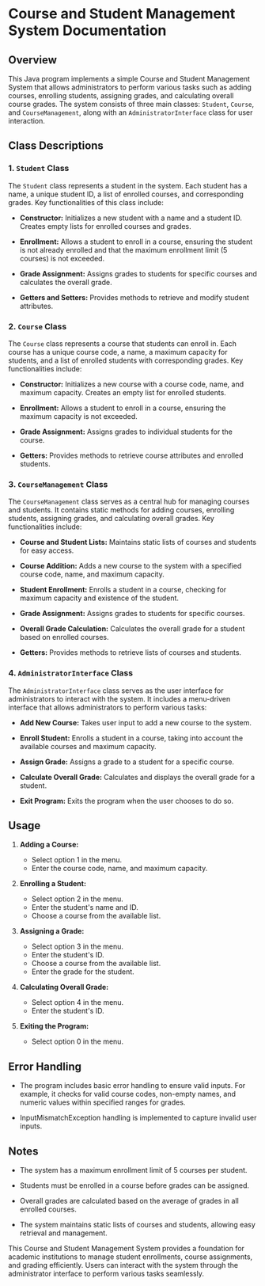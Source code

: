 # Course and Student Management System Documentation

## Overview

This Java program implements a simple Course and Student Management System that allows administrators to perform various tasks such as adding courses, enrolling students, assigning grades, and calculating overall course grades. The system consists of three main classes: `Student`, `Course`, and `CourseManagement`, along with an `AdministratorInterface` class for user interaction.

## Class Descriptions

### 1. `Student` Class

The `Student` class represents a student in the system. Each student has a name, a unique student ID, a list of enrolled courses, and corresponding grades. Key functionalities of this class include:

- **Constructor:** Initializes a new student with a name and a student ID. Creates empty lists for enrolled courses and grades.

- **Enrollment:** Allows a student to enroll in a course, ensuring the student is not already enrolled and that the maximum enrollment limit (5 courses) is not exceeded.

- **Grade Assignment:** Assigns grades to students for specific courses and calculates the overall grade.

- **Getters and Setters:** Provides methods to retrieve and modify student attributes.

### 2. `Course` Class

The `Course` class represents a course that students can enroll in. Each course has a unique course code, a name, a maximum capacity for students, and a list of enrolled students with corresponding grades. Key functionalities include:

- **Constructor:** Initializes a new course with a course code, name, and maximum capacity. Creates an empty list for enrolled students.

- **Enrollment:** Allows a student to enroll in a course, ensuring the maximum capacity is not exceeded.

- **Grade Assignment:** Assigns grades to individual students for the course.

- **Getters:** Provides methods to retrieve course attributes and enrolled students.

### 3. `CourseManagement` Class

The `CourseManagement` class serves as a central hub for managing courses and students. It contains static methods for adding courses, enrolling students, assigning grades, and calculating overall grades. Key functionalities include:

- **Course and Student Lists:** Maintains static lists of courses and students for easy access.

- **Course Addition:** Adds a new course to the system with a specified course code, name, and maximum capacity.

- **Student Enrollment:** Enrolls a student in a course, checking for maximum capacity and existence of the student.

- **Grade Assignment:** Assigns grades to students for specific courses.

- **Overall Grade Calculation:** Calculates the overall grade for a student based on enrolled courses.

- **Getters:** Provides methods to retrieve lists of courses and students.

### 4. `AdministratorInterface` Class

The `AdministratorInterface` class serves as the user interface for administrators to interact with the system. It includes a menu-driven interface that allows administrators to perform various tasks:

- **Add New Course:** Takes user input to add a new course to the system.

- **Enroll Student:** Enrolls a student in a course, taking into account the available courses and maximum capacity.

- **Assign Grade:** Assigns a grade to a student for a specific course.

- **Calculate Overall Grade:** Calculates and displays the overall grade for a student.

- **Exit Program:** Exits the program when the user chooses to do so.

## Usage

1. **Adding a Course:**

   - Select option 1 in the menu.
   - Enter the course code, name, and maximum capacity.

2. **Enrolling a Student:**

   - Select option 2 in the menu.
   - Enter the student's name and ID.
   - Choose a course from the available list.

3. **Assigning a Grade:**

   - Select option 3 in the menu.
   - Enter the student's ID.
   - Choose a course from the available list.
   - Enter the grade for the student.

4. **Calculating Overall Grade:**

   - Select option 4 in the menu.
   - Enter the student's ID.

5. **Exiting the Program:**
   - Select option 0 in the menu.

## Error Handling

- The program includes basic error handling to ensure valid inputs. For example, it checks for valid course codes, non-empty names, and numeric values within specified ranges for grades.

- InputMismatchException handling is implemented to capture invalid user inputs.

## Notes

- The system has a maximum enrollment limit of 5 courses per student.

- Students must be enrolled in a course before grades can be assigned.

- Overall grades are calculated based on the average of grades in all enrolled courses.

- The system maintains static lists of courses and students, allowing easy retrieval and management.

This Course and Student Management System provides a foundation for academic institutions to manage student enrollments, course assignments, and grading efficiently. Users can interact with the system through the administrator interface to perform various tasks seamlessly.

